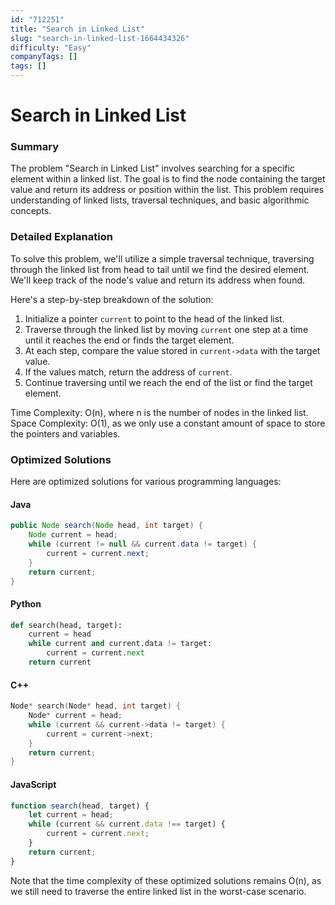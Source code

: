 ```yaml
---
id: "712251"
title: "Search in Linked List"
slug: "search-in-linked-list-1664434326"
difficulty: "Easy"
companyTags: []
tags: []
---
```


**Search in Linked List**
=====================

### Summary
The problem "Search in Linked List" involves searching for a specific element within a linked list. The goal is to find the node containing the target value and return its address or position within the list. This problem requires understanding of linked lists, traversal techniques, and basic algorithmic concepts.

### Detailed Explanation
To solve this problem, we'll utilize a simple traversal technique, traversing through the linked list from head to tail until we find the desired element. We'll keep track of the node's value and return its address when found.

Here's a step-by-step breakdown of the solution:

1.  Initialize a pointer `current` to point to the head of the linked list.
2.  Traverse through the linked list by moving `current` one step at a time until it reaches the end or finds the target element.
3.  At each step, compare the value stored in `current->data` with the target value.
4.  If the values match, return the address of `current`.
5.  Continue traversing until we reach the end of the list or find the target element.

Time Complexity: O(n), where n is the number of nodes in the linked list.
Space Complexity: O(1), as we only use a constant amount of space to store the pointers and variables.

### Optimized Solutions
Here are optimized solutions for various programming languages:

#### Java
```java
public Node search(Node head, int target) {
    Node current = head;
    while (current != null && current.data != target) {
        current = current.next;
    }
    return current;
}
```

#### Python
```python
def search(head, target):
    current = head
    while current and current.data != target:
        current = current.next
    return current
```

#### C++
```cpp
Node* search(Node* head, int target) {
    Node* current = head;
    while (current && current->data != target) {
        current = current->next;
    }
    return current;
}
```

#### JavaScript
```javascript
function search(head, target) {
    let current = head;
    while (current && current.data !== target) {
        current = current.next;
    }
    return current;
}
```

Note that the time complexity of these optimized solutions remains O(n), as we still need to traverse the entire linked list in the worst-case scenario.